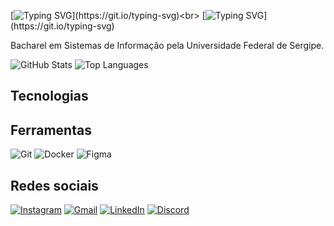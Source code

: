 [![Typing SVG](https://readme-typing-svg.herokuapp.com?font=Fira+Code&weight=900&pause=1000&color=088D99&width=435&lines=Eu+me+chamo+William.)](https://git.io/typing-svg)<br>
[![Typing SVG](https://readme-typing-svg.herokuapp.com?font=Fira+Code&weight=900&pause=1000&color=088D99&width=435&lines=Seja+bem-vindo+ao+meu+portf%C3%B3lio!)](https://git.io/typing-svg)

<p align="justify">
Bacharel em Sistemas de Informação pela Universidade Federal de Sergipe.
</p>

![GitHub Stats](https://github-readme-stats.vercel.app/api?username=Welison92&show_icons=true&theme=light&text_color=000080&title_color=000080)
![Top Languages](https://github-readme-stats.vercel.app/api/top-langs/?username=Welison92&layout=compact&theme=light&text_color=000080&title_color=000080)

## Tecnologias

## Ferramentas
![Git](https://img.shields.io/badge/git-%23F05033.svg?style=flat&logo=git&logoColor=white)
![Docker](https://img.shields.io/badge/docker-%230db7ed.svg?style=flat&logo=docker&logoColor=white)
![Figma](https://img.shields.io/badge/figma-%23F24E1E.svg?style=flat&logo=figma&logoColor=white)

## Redes sociais
[![Instagram](https://img.shields.io/badge/instagram-%23E4405F.svg?style=flat&logo=instagram&logoColor=white)](https://www.instagram.com/williamkevimgarangau)
[![Gmail](https://img.shields.io/badge/gmail-%23D14836.svg?style=flat&logo=gmail&logoColor=white)](mailto:williamgarangau@gmail.com)
[![LinkedIn](https://img.shields.io/badge/linkedin-%230077B5.svg?style=flat&logo=linkedin&logoColor=white)](https://www.linkedin.com/in/william-garangau/)
[![Discord](https://img.shields.io/badge/discord-%235865F2.svg?style=flat&logo=discord&logoColor=white)](https://discord.com/users/williamkevim)

